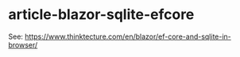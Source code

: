 # article-blazor-sqlite-efcore
See: https://www.thinktecture.com/en/blazor/ef-core-and-sqlite-in-browser/
